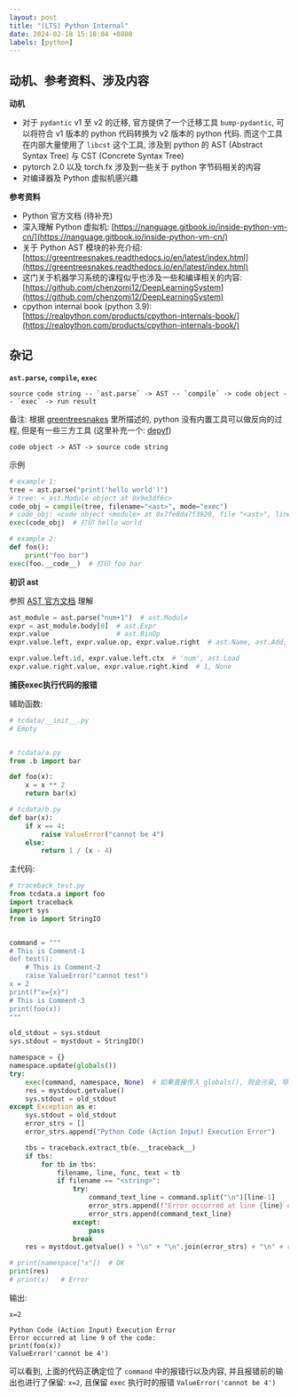 ```yaml
---
layout: post
title: "(LTS) Python Internal"
date: 2024-02-18 15:10:04 +0800
labels: [python]
---
```


## 动机、参考资料、涉及内容

**动机**

- 对于 `pydantic` v1 至 v2 的迁移, 官方提供了一个迁移工具 `bump-pydantic`, 可以将符合 v1 版本的 python 代码转换为 v2 版本的 python 代码. 而这个工具在内部大量使用了 `libcst` 这个工具, 涉及到 python 的 AST (Abstract Syntax Tree) 与 CST (Concrete Syntax Tree)
- pytorch 2.0 以及 torch.fx 涉及到一些关于 python 字节码相关的内容
- 对编译器及 Python 虚拟机感兴趣

**参考资料**

- Python 官方文档 (待补充)
- 深入理解 Python 虚拟机: [https://nanguage.gitbook.io/inside-python-vm-cn/](https://nanguage.gitbook.io/inside-python-vm-cn/)
- 关于 Python AST 模块的补充介绍: [https://greentreesnakes.readthedocs.io/en/latest/index.html](https://greentreesnakes.readthedocs.io/en/latest/index.html)
- 这门关于机器学习系统的课程似乎也涉及一些和编译相关的内容: [https://github.com/chenzomi12/DeepLearningSystem](https://github.com/chenzomi12/DeepLearningSystem)
- cpython internal book (python 3.9): [https://realpython.com/products/cpython-internals-book/](https://realpython.com/products/cpython-internals-book/)

## 杂记

**`ast.parse`, `compile`, `exec`**

```
source code string -- `ast.parse` -> AST -- `compile` -> code object -- `exec` -> run result
```

备注: 根据 [greentreesnakes](https://greentreesnakes.readthedocs.io/en/latest/tofrom.html) 里所描述的, python 没有内置工具可以做反向的过程, 但是有一些三方工具 (这里补充一个: [depyf](https://github.com/thuml/depyf))

```
code object -> AST -> source code string
```

示例

```python
# example 1:
tree = ast.parse("print('hello world')")
# tree: <_ast.Module object at 0x9e3df6c>
code_obj = compile(tree, filename="<ast>", mode="exec")
# code_obj: <code object <module> at 0x7fe8da7f3920, file "<ast>", line 1>
exec(code_obj)  # 打印 hello world

# example 2:
def foo():
    print("foo bar")
exec(foo.__code__)  # 打印 foo bar
```

**初识 ast**

参照 [AST 官方文档](https://docs.python.org/3.12/library/ast.html) 理解

```python
ast_module = ast.parse("num+1")  # ast.Module
expr = ast_module.body[0]  # ast.Expr
expr.value                 # ast.BinOp
expr.value.left, expr.value.op, expr.value.right  # ast.Name, ast.Add, ast.Constant

expr.value.left.id, expr.value.left.ctx  # 'num', ast.Load
expr.value.right.value, expr.value.right.kind  # 1, None
```

**捕获exec执行代码的报错**

辅助函数:

```python
# tcdata/__init__.py
# Empty


# tcdata/a.py
from .b import bar

def foo(x):
    x = x ** 2
    return bar(x)

# tcdata/b.py
def bar(x):
    if x == 4:
        raise ValueError("cannot be 4")
    else:
        return 1 / (x - 4)
```

主代码:

```python
# traceback_test.py
from tcdata.a import foo
import traceback
import sys
from io import StringIO


command = """
# This is Comment-1
def test():
    # This is Comment-2
    raise ValueError("cannot test")
x = 2
print(f"x={x}")
# This is Comment-3
print(foo(x))
"""

old_stdout = sys.stdout
sys.stdout = mystdout = StringIO()

namespace = {}
namespace.update(globals())
try: 
    exec(command, namespace, None)  # 如果直接传入 globals(), 则会污染, 导致后面可以打印 x
    res = mystdout.getvalue()
    sys.stdout = old_stdout
except Exception as e:
    sys.stdout = old_stdout
    error_strs = []
    error_strs.append("Python Code (Action Input) Execution Error")

    tbs = traceback.extract_tb(e.__traceback__)
    if tbs:
        for tb in tbs:
            filename, line, func, text = tb
            if filename == "<string>":
                try:
                    command_text_line = command.split("\n")[line-1]
                    error_strs.append(f"Error occurred at line {line} of the code:")
                    error_strs.append(command_text_line)
                except:
                    pass
                break
    res = mystdout.getvalue() + "\n" + "\n".join(error_strs) + "\n" + repr(e)

# print(namespace["x"])  # OK
print(res)
# print(x)   # Error
```

输出:

```
x=2

Python Code (Action Input) Execution Error
Error occurred at line 9 of the code:
print(foo(x))
ValueError('cannot be 4')
```

可以看到, 上面的代码正确定位了 `command` 中的报错行以及内容, 并且报错前的输出也进行了保留: `x=2`, 且保留 `exec` 执行时的报错 `ValueError('cannot be 4')`
